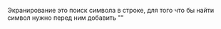 Экранирование это поиск символа в строке, для того что бы найти символ нужно перед ним добавить "\" 
